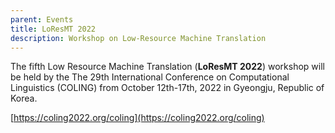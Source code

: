 ```yaml
---
parent: Events
title: LoResMT 2022
description: Workshop on Low-Resource Machine Translation
---
```


The fifth Low Resource Machine Translation (**LoResMT 2022**) workshop will be held by the The 29th International Conference on Computational Linguistics (COLING) from October 12th-17th, 2022 in Gyeongju, Republic of Korea.

[https://coling2022.org/coling](https://coling2022.org/coling)
